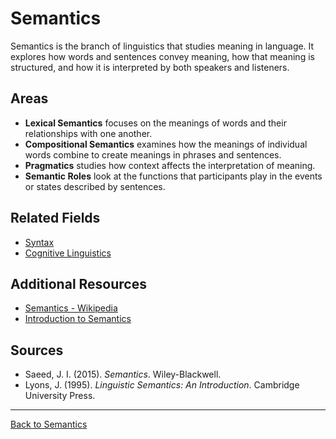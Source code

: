 # Semantics

Semantics is the branch of linguistics that studies meaning in language. It explores how words and sentences convey meaning, how that meaning is structured, and how it is interpreted by both speakers and listeners.

## Areas

- **Lexical Semantics** focuses on the meanings of words and their relationships with one another.
- **Compositional Semantics** examines how the meanings of individual words combine to create meanings in phrases and sentences.
- **Pragmatics** studies how context affects the interpretation of meaning.
- **Semantic Roles** look at the functions that participants play in the events or states described by sentences.


## Related Fields

- [Syntax](../../Syntax/README.md)
- [Cognitive Linguistics](../../Types/Cognitive-Linguistics/README.md)

## Additional Resources

- [Semantics - Wikipedia](https://en.wikipedia.org/wiki/Semantics)
- [Introduction to Semantics](https://www.linguisticsociety.org/resource/semantics)

## Sources

- Saeed, J. I. (2015). *Semantics*. Wiley-Blackwell.
- Lyons, J. (1995). *Linguistic Semantics: An Introduction*. Cambridge University Press.

---

[Back to Semantics](../README.md)
